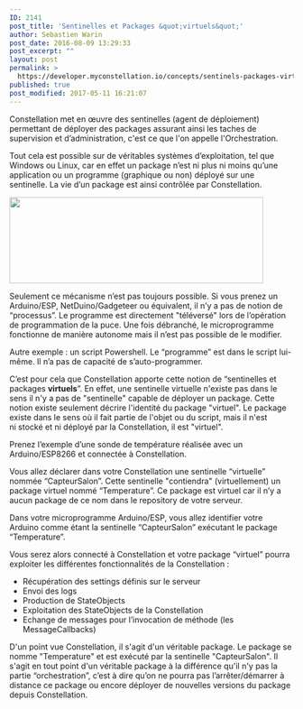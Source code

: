 ```yaml
---
ID: 2141
post_title: 'Sentinelles et Packages &quot;virtuels&quot;'
author: Sebastien Warin
post_date: 2016-08-09 13:29:33
post_excerpt: ""
layout: post
permalink: >
  https://developer.myconstellation.io/concepts/sentinels-packages-virtuels/
published: true
post_modified: 2017-05-11 16:21:07
---
```

Constellation met en œuvre des sentinelles (agent de déploiement) permettant de déployer des packages assurant ainsi les taches de supervision et d’administration, c'est ce que l'on appelle l'Orchestration.

Tout cela est possible sur de véritables systèmes d’exploitation, tel que Windows ou Linux, car en effet un package n’est ni plus ni moins qu’une application ou un programme (graphique ou non) déployé sur une sentinelle. La vie d’un package est ainsi contrôlée par Constellation.

<a href="https://developer.myconstellation.io/wp-content/uploads/2016/03/constellation-proto-board.png"><img class=" wp-image-819 aligncenter" src="https://developer.myconstellation.io/wp-content/uploads/2016/03/constellation-proto-board-300x102.png" alt="" width="450" height="153" /></a>

Seulement ce mécanisme n’est pas toujours possible. Si vous prenez un Arduino/ESP, NetDuino/Gadgeteer ou équivalent, il n’y a pas de notion de “processus”. Le programme est directement "téléversé" lors de l’opération de programmation de la puce. Une fois débranché, le microprogramme fonctionne de manière autonome mais il n’est pas possible de le modifier.

Autre exemple : un script Powershell. Le “programme” est dans le script lui-même. Il n’a pas de capacité de s’auto-programmer.

C’est pour cela que Constellation apporte cette notion de “sentinelles et packages <strong>virtuels</strong>”. En effet, une sentinelle virtuelle n'existe pas dans le sens il n'y a pas de "sentinelle" capable de déployer un package. Cette notion existe seulement décrire l'identité du package "virtuel". Le package existe dans le sens où il fait partie de l'objet ou du script, mais il n'est ni stocké et ni déployé par la Constellation, il est "virtuel".

Prenez l’exemple d’une sonde de température réalisée avec un Arduino/ESP8266 et connectée à Constellation.

Vous allez déclarer dans votre Constellation une sentinelle “virtuelle” nommée “CapteurSalon”. Cette sentinelle "contiendra" (virtuellement) un package virtuel nommé “Temperature”. Ce package est virtuel car il n’y a aucun package de ce nom dans le repository de votre serveur.

Dans votre microprogramme Arduino/ESP, vous allez identifier votre Arduino comme étant la sentinelle “CapteurSalon” exécutant le package “Temperature”.

Vous serez alors connecté à Constellation et votre package “virtuel” pourra exploiter les différentes fonctionnalités de la Constellation :

<ul>
    <li>Récupération des settings définis sur le serveur</li>
    <li>Envoi des logs</li>
    <li>Production de StateObjects</li>
    <li>Exploitation des StateObjects de la Constellation</li>
    <li>Echange de messages pour l’invocation de méthode (les MessageCallbacks)</li>
</ul>

D'un point vue Constellation, il s'agit d'un véritable package. Le package se nomme "Temperature" et est exécuté par la sentinelle "CapteurSalon". Il s'agit en tout point d'un véritable package à la différence qu'il n'y pas la partie “orchestration”, c’est à dire qu’on ne pourra pas l’arrêter/démarrer à distance ce package ou encore déployer de nouvelles versions du package depuis Constellation.